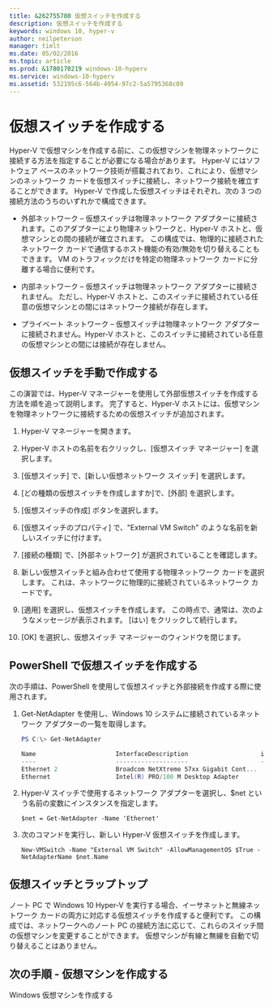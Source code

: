```yaml
---
title: &262755780 仮想スイッチを作成する
description: 仮想スイッチを作成する
keywords: windows 10, hyper-v
author: neilpeterson
manager: timlt
ms.date: 05/02/2016
ms.topic: article
ms.prod: &1780170219 windows-10-hyperv
ms.service: windows-10-hyperv
ms.assetid: 532195c6-564b-4954-97c2-5a5795368c09
---
```


# 仮想スイッチを作成する

Hyper-V で仮想マシンを作成する前に、この仮想マシンを物理ネットワークに接続する方法を指定することが必要になる場合があります。 Hyper-V にはソフトウェア ベースのネットワーク技術が搭載されており、これにより、仮想マシンのネットワーク カードを仮想スイッチに接続し、ネットワーク接続を確立することができます。 Hyper-V で作成した仮想スイッチはそれぞれ、次の 3 つの接続方法のうちのいずれかで構成できます。

- <g id="1" ctype="x-strong">外部ネットワーク</g> – 仮想スイッチは物理ネットワーク アダプターに接続されます。このアダプターにより物理ネットワークと、Hyper-V ホストと、仮想マシンとの間の接続が確立されます。 この構成では、物理的に接続されたネットワーク カードで通信するホスト機能の有効/無効を切り替えることもできます。 VM のトラフィックだけを特定の物理ネットワーク カードに分離する場合に便利です。

- <g id="1" ctype="x-strong">内部ネットワーク</g> – 仮想スイッチは物理ネットワーク アダプターに接続されません。 ただし、Hyper-V ホストと、このスイッチに接続されている任意の仮想マシンとの間にはネットワーク接続が存在します。

- <g id="1" ctype="x-strong">プライベート ネットワーク</g> – 仮想スイッチは物理ネットワーク アダプターに接続されません。Hyper-V ホストと、このスイッチに接続されている任意の仮想マシンとの間には接続が存在しません。

## 仮想スイッチを手動で作成する

この演習では、Hyper-V マネージャーを使用して外部仮想スイッチを作成する方法を順を追って説明します。 完了すると、Hyper-V ホストには、仮想マシンを物理ネットワークに接続するための仮想スイッチが追加されます。

1. Hyper-V マネージャーを開きます。

2. Hyper-V ホストの名前を右クリックし、<g id="2" ctype="x-strong">[仮想スイッチ マネージャー]</g> を選択します。

3. [仮想スイッチ] で、<g id="2" ctype="x-strong">[新しい仮想ネットワーク スイッチ]</g> を選択します。

4. [どの種類の仮想スイッチを作成しますか]で、<g id="2" ctype="x-strong">[外部]</g> を選択します。

5. <g id="2" ctype="x-strong">[仮想スイッチの作成]</g> ボタンを選択します。

6. [仮想スイッチのプロパティ] で、"<g id="2" ctype="x-strong">External VM Switch</g>" のような名前を新しいスイッチに付けます。

7. [接続の種類] で、<g id="2" ctype="x-strong">[外部ネットワーク]</g> が選択されていることを確認します。

8. 新しい仮想スイッチと組み合わせて使用する物理ネットワーク カードを選択します。 これは、ネットワークに物理的に接続されているネットワーク カードです。

    <g id="1" ctype="x-linkText"></g>

9. <g id="2" ctype="x-strong">[適用]</g> を選択し、仮想スイッチを作成します。 この時点で、通常は、次のようなメッセージが表示されます。 [<g id="2" ctype="x-strong">はい</g>] をクリックして続行します。

    <g id="1" ctype="x-linkText"></g>

10. <g id="2" ctype="x-strong">[OK]</g> を選択し、仮想スイッチ マネージャーのウィンドウを閉じます。

## PowerShell で仮想スイッチを作成する

次の手順は、PowerShell を使用して仮想スイッチと外部接続を作成する際に使用されます。

1. <g id="2" ctype="x-strong">Get-NetAdapter</g> を使用し、Windows 10 システムに接続されているネットワーク アダプターの一覧を取得します。

    ```powershell
    PS C:\> Get-NetAdapter

    Name                      InterfaceDescription                    ifIndex Status       MacAddress             LinkSpeed
    ----                      --------------------                    ------- ------       ----------             ---------
    Ethernet 2                Broadcom NetXtreme 57xx Gigabit Cont...       5 Up           BC-30-5B-A8-C1-7F         1 Gbps
    Ethernet                  Intel(R) PRO/100 M Desktop Adapter            3 Up           00-0E-0C-A8-DC-31        10 Mbps  
    ```

2. Hyper-V スイッチで使用するネットワーク アダプターを選択し、<g id="2" ctype="x-strong">$net</g> という名前の変数にインスタンスを指定します。

    ```
    $net = Get-NetAdapter -Name 'Ethernet'
    ```

3. 次のコマンドを実行し、新しい Hyper-V 仮想スイッチを作成します。

    ```
    New-VMSwitch -Name "External VM Switch" -AllowManagementOS $True -NetAdapterName $net.Name
    ```

## 仮想スイッチとラップトップ

ノート PC で Windows 10 Hyper-V を実行する場合、イーサネットと無線ネットワーク カードの両方に対応する仮想スイッチを作成すると便利です。 この構成では、ネットワークへのノート PC の接続方法に応じて、これらのスイッチ間の仮想マシンを変更することができます。 仮想マシンが有線と無線を自動で切り替えることはありません。

## 次の手順 - 仮想マシンを作成する

<g id="1CapsExtId1" ctype="x-link"><g id="1CapsExtId2" ctype="x-linkText">Windows 仮想マシンを作成する</g><g id="1CapsExtId3" ctype="x-title"></g></g>






<!--HONumber=May16_HO2-->


